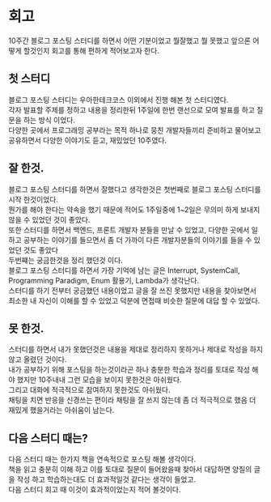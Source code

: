 # 회고
10주간 블로그 포스팅 스터디를 하면서 어떤 기분이었고 뭘잘했고 뭘 못했고 앞으론 어떻게 할것인지 회고를 통해 편하게 적어보고자 한다.  

## 첫 스터디
블로그 포스팅 스터디는 우아한테크코스 이외에서 진행 해본 첫 스터디였다.  
각자 발표할 주제를 정하고 내용을 정리한뒤 1주일에 한번 랜선으로 모여 발표를 하고 질문을 하는 방식 이었다.  
다양한 곳에서 프로그래밍 공부라는 목적 하나로 뭉친 개발자들끼리 준비하고 물어보고 공유하면서 다양한 이야기도 듣고, 재밌었던 10주였다.  


## 잘 한것.
블로그 포스팅 스터디를 하면서 잘했다고 생각한것은 첫번째로 블로그 포스팅 스터디를 시작 한것이었다.  
뭔가를 해야 한다는 약속을 했기 때문에 적어도 1주일중에 1~2일은 무의미 하게 보내지 않을 수 있었던 것이 좋았다.  
또한 스터디를 하면서 백엔드, 프론트 개발자 분들을 만날 수 있었고, 다양한 곳에서 일하고 공부하는 이야기를 들으면서 좀 더 가까이 다른 개발자분들의 이야기를 들을 수 있었던 것도 좋았다    
  두번쨰는 궁금한것을 정리 했던것 이다.  
블로그 포스팅 스터디를 하면서 가장 기억에 남는 글은 Interrupt, SystemCall, Programming Paradigm, Enum 활용기, Lambda가 생각난다.  
스터디를 하기 전부터 궁금했던 내용이었고 글을 잘 쓰진 못했지만 내용을 찾아보면서 최소한 내 자신이 이해를 할 수 있었고 덕분에 면접때 비슷한 질문에 대답 할 수 있었다.  


## 못 한것.
스터디를 하면서 내가 못했던것은 내용을 제대로 정리하지 못하거나 제대로 작성을 하지 않고 올렸던 것이다.  
내가 공부하기 위해 포스팅을 하는것이라곤 하나 충분한 학습과 정리를 토대로 작성 해야 했지만 10주내내 그런 모습을 보이지 못한것은 아쉬웠다.  
그리고 대화에 적극적으로 참여하지 못한것도 아쉬웠다.  
채팅을 치면 반응을 신경쓰는 편이라 채팅을 잘 쓰지 않는데 좀 더 적극적으로 했음 더 재밌게 했을거라는 아쉬움이 남는다.


## 다음 스터디 때는?
다음 스터디 때는 한가지 책을 연속적으로 포스팅 해볼 생각이다.  
책을 읽고 충분히 이해 하고 이를 토대로 질문이 들어왔을때 찾아서 대답하면 양질의 글을 작성 하고 학습하는대도 더 효과적일것 같다는 생각이 들었고.  
다음 스터디 회고 때 이것이 효과적이었는지 적어 볼것이다.  



